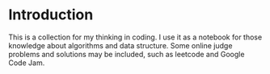 # Introduction

This is a collection for my thinking in coding. I use it as a notebook for those knowledge about algorithms and data structure. Some online judge problems and solutions may be included, such as leetcode and Google Code Jam.

